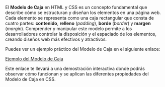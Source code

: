 El **Modelo de Caja** en HTML y CSS es un concepto fundamental que describe cómo se estructuran y diseñan los elementos en una página web. Cada elemento se representa como una caja rectangular que consta de cuatro partes: **contenido**, **relleno** (*padding*), **borde** (*border*) y **margen** (*margin*). Comprender y manipular este modelo permite a los desarrolladores controlar la disposición y el espaciado de los elementos, creando diseños web más efectivos y atractivos.

Puedes ver un ejemplo práctico del Modelo de Caja en el siguiente enlace:

<a href="https://informaticaempresarial-tic-docente.github.io/ModeloCaja/">Ejemplo del Modelo de Caja</a>

Este enlace te llevará a una demostración interactiva donde podrás observar cómo funcionan y se aplican las diferentes propiedades del Modelo de Caja en CSS.
